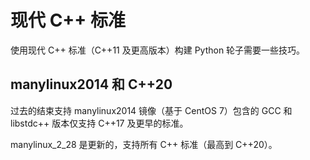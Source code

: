 # 现代 C++ 标准

使用现代 C++ 标准（C++11 及更高版本）构建 Python 轮子需要一些技巧。

## manylinux2014 和 C++20

过去的结束支持 manylinux2014 镜像（基于 CentOS 7）包含的 GCC 和 libstdc++ 版本仅支持 C++17 及更早的标准。

manylinux_2_28 是更新的，支持所有 C++ 标准（最高到 C++20）。
